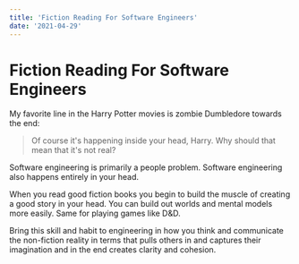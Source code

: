 ```yaml
---
title: 'Fiction Reading For Software Engineers'
date: '2021-04-29'
---
```


# Fiction Reading For Software Engineers

My favorite line in the Harry Potter movies is zombie Dumbledore towards the end:

> Of course it's happening inside your head, Harry. Why should that mean that it's not real?

Software engineering is primarily a people problem. Software engineering also happens entirely in your head.

When you read good fiction books you begin to build the muscle of creating a good story in your head. You can build out worlds and mental models more easily. Same for playing games like D&D.

Bring this skill and habit to engineering in how you think and communicate the non-fiction reality in terms that pulls others in and captures their imagination and in the end creates clarity and cohesion.